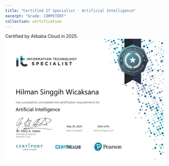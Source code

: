 ```yaml
---
title: "Certified IT Specialist - Artificial Intelligence"
excerpt: "Grade: COMPETENT"
collection: certification
---
```


Certified by Alibaba Cloud in 2025.
<br/>
<img src='/images/it-specialist-artificial-intelligence.png'>
